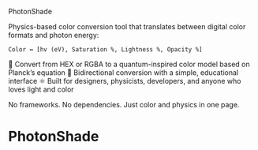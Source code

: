 PhotonShade

Physics-based color conversion tool that translates between digital color formats and photon energy:

    Color ↔ [hv (eV), Saturation %, Lightness %, Opacity %]

🎨 Convert from HEX or RGBA to a quantum-inspired color model based on Planck’s equation
🔁 Bidirectional conversion with a simple, educational interface
⚛️ Built for designers, physicists, developers, and anyone who loves light and color

No frameworks. No dependencies. Just color and physics in one page.
# PhotonShade
